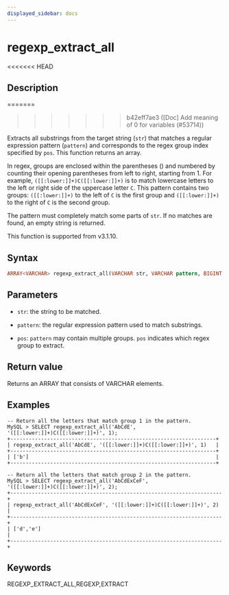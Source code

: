 ```yaml
---
displayed_sidebar: docs
---
```


# regexp_extract_all

<<<<<<< HEAD
## Description
=======

>>>>>>> b42eff7ae3 ([Doc] Add meaning of 0 for variables (#53714))

Extracts all substrings from the target string (`str`) that matches a regular expression pattern (`pattern`) and corresponds to the regex group index specified by `pos`. This function returns an array.

In regex, groups are enclosed within the parentheses () and numbered by counting their opening parentheses from left to right, starting from 1. For example, `([[:lower:]]+)C([[:lower:]]+)` is to match lowercase letters to the left or right side of the uppercase letter `C`. This pattern contains two groups: `([[:lower:]]+)` to the left of `C` is the first group and `([[:lower:]]+)` to the right of `C` is the second group.

The pattern must completely match some parts of `str`. If no matches are found, an empty string is returned.

This function is supported from v3.1.10.

## Syntax

```Haskell
ARRAY<VARCHAR> regexp_extract_all(VARCHAR str, VARCHAR pattern, BIGINT pos)
```

## Parameters

- `str`: the string to be matched.

- `pattern`: the regular expression pattern used to match substrings.

- `pos`: `pattern` may contain multiple groups. `pos` indicates which regex group to extract.

## Return value

Returns an ARRAY that consists of VARCHAR elements.

## Examples

```Plain Text
-- Return all the letters that match group 1 in the pattern.
MySQL > SELECT regexp_extract_all('AbCdE', '([[:lower:]]+)C([[:lower:]]+)', 1);
+-------------------------------------------------------------------+
| regexp_extract_all('AbCdE', '([[:lower:]]+)C([[:lower:]]+)', 1)   |
+-------------------------------------------------------------------+
| ['b']                                                             |
+-------------------------------------------------------------------+

-- Return all the letters that match group 2 in the pattern.
MySQL > SELECT regexp_extract_all('AbCdExCeF', '([[:lower:]]+)C([[:lower:]]+)', 2);
+---------------------------------------------------------------------+
| regexp_extract_all('AbCdExCeF', '([[:lower:]]+)C([[:lower:]]+)', 2) |
+---------------------------------------------------------------------+
| ['d','e']                                                           |
+---------------------------------------------------------------------+
```

## Keywords

REGEXP_EXTRACT_ALL,REGEXP,EXTRACT
